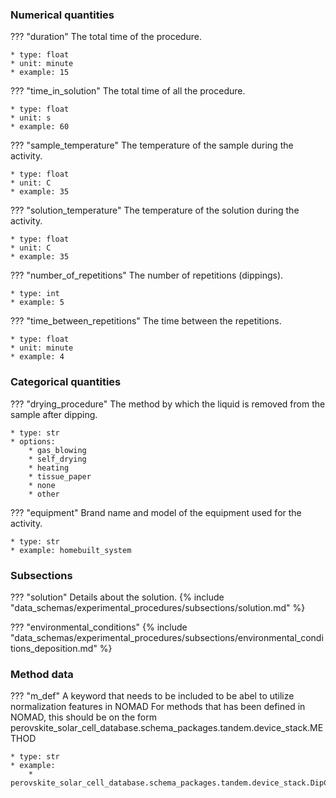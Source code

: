 ### Numerical quantities
??? "duration"
    The total time of the procedure.

    * type: float
    * unit: minute
    * example: 15

??? "time_in_solution"
    The total time of all the procedure. 

    * type: float
    * unit: s
    * example: 60

??? "sample_temperature"
    The temperature of the sample during the activity. 

    * type: float
    * unit: C
    * example: 35

??? "solution_temperature"
    The temperature of the solution during the activity. 

    * type: float
    * unit: C
    * example: 35

??? "number_of_repetitions"
    The number of repetitions (dippings).

    * type: int
    * example: 5

??? "time_between_repetitions"
    The time between the repetitions. 

    * type: float
    * unit: minute
    * example: 4

### Categorical quantities
??? "drying_procedure"
    The method by which the liquid is removed from the sample after dipping.

    * type: str
    * options:
        * gas_blowing
        * self_drying
        * heating
        * tissue_paper
        * none
        * other

??? "equipment"
    Brand name and model of the equipment used for the activity.

    * type: str
    * example: homebuilt_system

### Subsections
??? "solution"
    Details about the solution.
    {% include "data_schemas/experimental_procedures/subsections/solution.md" %} 

??? "environmental_conditions"
    {% include "data_schemas/experimental_procedures/subsections/environmental_conditions_deposition.md" %}      

### Method data
??? "m_def"
    A keyword that needs to be included to be abel to utilize normalization features in NOMAD
    For methods that has been defined in NOMAD, this should be on the form
    perovskite_solar_cell_database.schema_packages.tandem.device_stack.METHOD

    * type: str
    * example: 
        * perovskite_solar_cell_database.schema_packages.tandem.device_stack.DipCoating     
